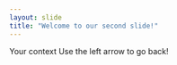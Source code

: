 ```yaml
---
layout: slide
title: "Welcome to our second slide!"
---
```

Your context
Use the left arrow to go back!
